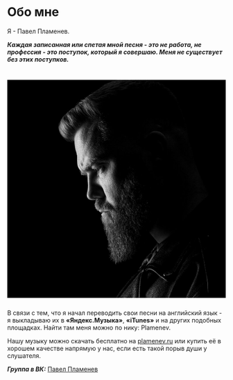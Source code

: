 # Обо мне

Я - Павел Пламенев.

_**Каждая записанная или спетая мной песня - это не работа, не профессия - это поступок, который я совершаю.
Меня не существует без этих поступков.**_

# ![Павел Пламенев](img/m1000x1000.jpg)

В связи с тем, что я начал переводить свои песни на английский язык - я выкладываю их в **«Яндекс.Музыка»**, **«iTunes»** и на других подобных площадках.
Найти там меня можно по нику: Plamenev.

Нашу музыку можно скачать бесплатно на [plamenev.ru](http://plamenev.ru/) или купить её в хорошем качестве напрямую у нас, если есть такой порыв души у слушателя.

_**Группа в ВК:**_ [Павел Пламенев](https://vk.com/plamenevvk)
